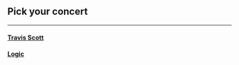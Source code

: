 ## Pick your concert
---
#### [Travis Scott](travis-scott/choice-laflame.md)
#### [Logic](logic/choice-bobby.md)